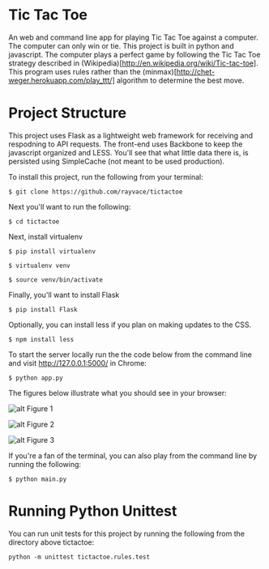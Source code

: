 Tic Tac Toe
=========

An web and command line app for playing Tic Tac Toe against a computer. The computer can only win or tie. This project is built in python and javascript. The computer plays a perfect game by following the Tic Tac Toe strategy described in (Wikipedia)[http://en.wikipedia.org/wiki/Tic-tac-toe]. This program uses rules rather than the (minmax)[http://chet-weger.herokuapp.com/play_ttt/] algorithm to determine the best move.

Project Structure
=========
This project uses Flask as a lightweight web framework for receiving and respodning to API requests. The front-end uses Backbone to keep the javascript organized and LESS. You'll see that what little data there is, is persisted using SimpleCache (not meant to be used production). 

To install this project, run the following from your terminal:

```
$ git clone https://github.com/rayvace/tictactoe
```

Next you'll want to run the following:

```
$ cd tictactoe
```

Next, install virtualenv
```
$ pip install virtualenv

$ virtualenv venv

$ source venv/bin/activate
```

Finally, you'll want to install Flask
```
$ pip install Flask
```

Optionally, you can install less if you plan on making updates to the CSS.
```
$ npm install less
```

To start the server locally run the the code below from the command line and visit http://127.0.0.1:5000/ in Chrome:
```
$ python app.py
```

The figures below illustrate what you should see in your browser:

![alt Figure 1](https://raw.github.com/rayvace/tictactoe/master/static/img/fig1.png)

![alt Figure 2](https://raw.github.com/rayvace/tictactoe/master/static/img/fig2.png)

![alt Figure 3](https://raw.github.com/rayvace/tictactoe/master/static/img/fig3.png)


If you're a fan of the terminal, you can also play from the command line by running the following:
```
$ python main.py
```

Running Python Unittest
=======================
You can run unit tests for this project by running the following from the directory above tictactoe:

```
python -m unittest tictactoe.rules.test